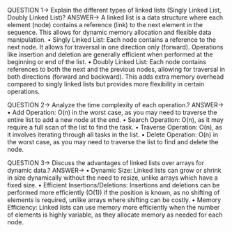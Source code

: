 QUESTION 1-> Explain the different types of linked lists (Singly Linked List, Doubly Linked List)?
ANSWER->
A linked list is a data structure where each element (node) contains a reference (link) to the next element in the sequence. This allows for dynamic memory allocation and flexible data manipulation.
•	Singly Linked List: Each node contains a reference to the next node. It allows for traversal in one direction only (forward). Operations like insertion and deletion are generally efficient when performed at the beginning or end of the list.
•	Doubly Linked List: Each node contains references to both the next and the previous nodes, allowing for traversal in both directions (forward and backward). This adds extra memory overhead compared to singly linked lists but provides more flexibility in certain operations.

QUESTION 2-> Analyze the time complexity of each operation.?
ANSWER->
•	Add Operation: O(n) in the worst case, as you may need to traverse the entire list to add a new node at the end.
•	Search Operation: O(n), as it may require a full scan of the list to find the task.
•	Traverse Operation: O(n), as it involves iterating through all tasks in the list.
•	Delete Operation: O(n) in the worst case, as you may need to traverse the list to find and delete the node.

QUESTION 3-> Discuss the advantages of linked lists over arrays for dynamic data.?
ANSWER->
•	Dynamic Size: Linked lists can grow or shrink in size dynamically without the need to resize, unlike arrays which have a fixed size.
•	Efficient Insertions/Deletions: Insertions and deletions can be performed more efficiently (O(1)) if the position is known, as no shifting of elements is required, unlike arrays where shifting can be costly.
•	Memory Efficiency: Linked lists can use memory more efficiently when the number of elements is highly variable, as they allocate memory as needed for each node.

